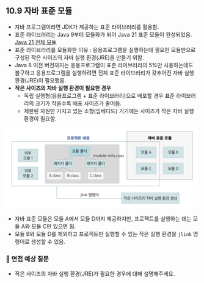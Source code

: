 ## 10.9 자바 표준 모듈
- 자바 프로그램이라면 JDK가 제공하는 표준 라이브러리를 활용함.
- 표준 라이브러리는 Java 9부터 모듈화가 되어 Java 21 표준 모듈이 완성되었음. [Java 21 전체 모듈](https://docs.oracle.com/en/java/javase/21/docs/api/java.se/module-summary.html)
- 표준 라이브러리를 모듈화한 이유 : 응용프로그램을 실행하는데 필요한 모듈만으로 구성된 작은 사이즈의 자바 실행 환경(JRE)을 만들기 위함.
- Java 8 이전 버전까지는 응용프로그램이 표준 라이브러리의 5%만 사용하는데도 불구하고 응용프로그램을 실행하려면 전체 표준 라이브러리가 갖추어진 자바 실행 환경(JRE)이 필요했음.
- **작은 사이즈의 자바 실행 환경이 필요한 경우**
  - 독립 실행형(응용프로그램 + 표준 라이브러리)으로 배포할 경우 표준 라이브러리의 크기가 작을수록 배포 사이즈가 줄어듬.
  - 제한된 자원만 가지고 있는 소형(임베디드) 기기에는 사이즈가 작은 자바 실행 환경이 필요함.

![img.png](img/표준라이브러리.png)
- 자바 표준 모듈은 모듈 A에서 모듈 D까지 제공하지만, 프로젝트를 실행하는 데는 모듈 A와 모듈 C만 있으면 됨.
- 모듈 B와 모듈 D를 제외하고 프로젝트만 실행할 수 있는 작은 실행 환경을 `jlink` 명령어로 생성할 수 있음.


### 🙋 면접 예상 질문
- 작은 사이즈의 자바 실행 환경(JRE)가 필요한 경우에 대해 설명해주세요.